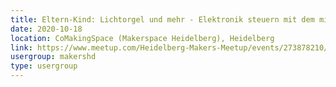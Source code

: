 ```yaml
---
title: Eltern-Kind: Lichtorgel und mehr - Elektronik steuern mit dem micro:bit
date: 2020-10-18
location: CoMakingSpace (Makerspace Heidelberg), Heidelberg
link: https://www.meetup.com/Heidelberg-Makers-Meetup/events/273878210/
usergroup: makershd
type: usergroup
---
```

